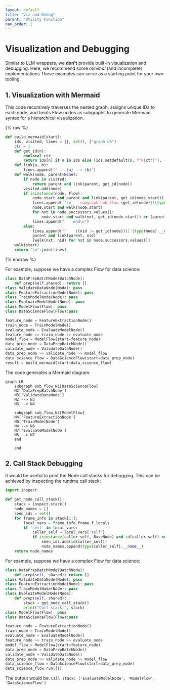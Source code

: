 ```yaml
---
layout: default
title: "Viz and Debug"
parent: "Utility Function"
nav_order: 2
---
```


# Visualization and Debugging

Similar to LLM wrappers, we **don't** provide built-in visualization and debugging. Here, we recommend some *minimal* (and incomplete) implementations These examples can serve as a starting point for your own tooling.

## 1. Visualization with Mermaid

This code recursively traverses the nested graph, assigns unique IDs to each node, and treats Flow nodes as subgraphs to generate Mermaid syntax for a hierarchical visualization.

{% raw %}
```python
def build_mermaid(start):
    ids, visited, lines = {}, set(), ["graph LR"]
    ctr = 1
    def get_id(n):
        nonlocal ctr
        return ids[n] if n in ids else (ids.setdefault(n, f"N{ctr}"), (ctr := ctr + 1))[0]
    def link(a, b):
        lines.append(f"    {a} --> {b}")
    def walk(node, parent=None):
        if node in visited:
            return parent and link(parent, get_id(node))
        visited.add(node)
        if isinstance(node, Flow):
            node.start and parent and link(parent, get_id(node.start))
            lines.append(f"\n    subgraph sub_flow_{get_id(node)}[{type(node).__name__}]")
            node.start and walk(node.start)
            for nxt in node.successors.values():
                node.start and walk(nxt, get_id(node.start)) or (parent and link(parent, get_id(nxt))) or walk(nxt)
            lines.append("    end\n")
        else:
            lines.append(f"    {(nid := get_id(node))}['{type(node).__name__}']")
            parent and link(parent, nid)
            [walk(nxt, nid) for nxt in node.successors.values()]
    walk(start)
    return "\n".join(lines)
```
{% endraw %}


For example, suppose we have a complex Flow for data science:

```python
class DataPrepBatchNode(BatchNode):
    def prep(self,shared): return []
class ValidateDataNode(Node): pass
class FeatureExtractionNode(Node): pass
class TrainModelNode(Node): pass
class EvaluateModelNode(Node): pass
class ModelFlow(Flow): pass
class DataScienceFlow(Flow):pass

feature_node = FeatureExtractionNode()
train_node = TrainModelNode()
evaluate_node = EvaluateModelNode()
feature_node >> train_node >> evaluate_node
model_flow = ModelFlow(start=feature_node)
data_prep_node = DataPrepBatchNode()
validate_node = ValidateDataNode()
data_prep_node >> validate_node >> model_flow
data_science_flow = DataScienceFlow(start=data_prep_node)
result = build_mermaid(start=data_science_flow)
```

The code generates a Mermaid diagram:

```mermaid
graph LR
    subgraph sub_flow_N1[DataScienceFlow]
    N2['DataPrepBatchNode']
    N3['ValidateDataNode']
    N2 --> N3
    N3 --> N4

    subgraph sub_flow_N5[ModelFlow]
    N4['FeatureExtractionNode']
    N6['TrainModelNode']
    N4 --> N6
    N7['EvaluateModelNode']
    N6 --> N7
    end

    end
```

## 2. Call Stack Debugging

It would be useful to print the Node call stacks for debugging. This can be achieved by inspecting the runtime call stack:

```python
import inspect

def get_node_call_stack():
    stack = inspect.stack()
    node_names = []
    seen_ids = set()
    for frame_info in stack[1:]:
        local_vars = frame_info.frame.f_locals
        if 'self' in local_vars:
            caller_self = local_vars['self']
            if isinstance(caller_self, BaseNode) and id(caller_self) not in seen_ids:
                seen_ids.add(id(caller_self))
                node_names.append(type(caller_self).__name__)
    return node_names
```

For example, suppose we have a complex Flow for data science:

```python
class DataPrepBatchNode(BatchNode): 
    def prep(self, shared): return []
class ValidateDataNode(Node): pass
class FeatureExtractionNode(Node): pass
class TrainModelNode(Node): pass
class EvaluateModelNode(Node): 
    def prep(self, shared):
        stack = get_node_call_stack()
        print("Call stack:", stack)
class ModelFlow(Flow): pass
class DataScienceFlow(Flow):pass

feature_node = FeatureExtractionNode()
train_node = TrainModelNode()
evaluate_node = EvaluateModelNode()
feature_node >> train_node >> evaluate_node
model_flow = ModelFlow(start=feature_node)
data_prep_node = DataPrepBatchNode()
validate_node = ValidateDataNode()
data_prep_node >> validate_node >> model_flow
data_science_flow = DataScienceFlow(start=data_prep_node)
data_science_flow.run({})
```

The output would be: `Call stack: ['EvaluateModelNode', 'ModelFlow', 'DataScienceFlow']`